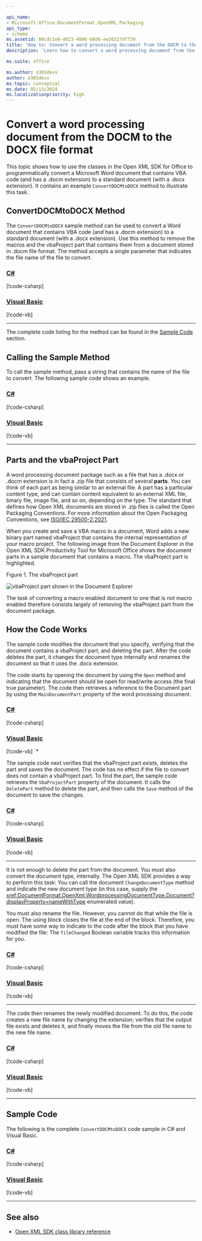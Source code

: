 ```yaml
---

api_name:
- Microsoft.Office.DocumentFormat.OpenXML.Packaging
api_type:
- schema
ms.assetid: 80cdc1e8-d023-4886-b8d6-ee26327df739
title: 'How to: Convert a word processing document from the DOCM to the DOCX file format'
description: 'Learn how to convert a word processing document from the DOCM to the DOCX file format using the Open XML SDK.'

ms.suite: office

ms.author: o365devx
author: o365devx
ms.topic: conceptual
ms.date: 05/13/2024
ms.localizationpriority: high
---
```


# Convert a word processing document from the DOCM to the DOCX file format

This topic shows how to use the classes in the Open XML SDK for
Office to programmatically convert a Microsoft Word document that contains VBA code (and has a .docm extension) to
a standard document (with a .docx extension). It contains an example
`ConvertDOCMtoDOCX` method to illustrate this task.



## ConvertDOCMtoDOCX Method

The `ConvertDOCMtoDOCX` sample method can be used to convert a Word document that contains VBA code (and has a .docm
extension) to a standard document (with a .docx extension). Use this
method to remove the macros and the vbaProject part that contains them
from a document stored in .docm file format. The method accepts a single
parameter that indicates the file name of the file to convert.

### [C#](#tab/cs-0)
[!code-csharp[](../../samples/word/convert_from_the_docm_to_the_docx_file_format/cs/Program.cs#snippet1)]
### [Visual Basic](#tab/vb-0)
[!code-vb[](../../samples/word/convert_from_the_docm_to_the_docx_file_format/vb/Program.vb#snippet1)]
***


The complete code listing for the method can be found in the [Sample Code](#sample-code) section.

## Calling the Sample Method

To call the sample method, pass a string that contains the name of the
file to convert. The following sample code shows an example.

### [C#](#tab/cs-1)
[!code-csharp[](../../samples/word/convert_from_the_docm_to_the_docx_file_format/cs/Program.cs#snippet2)]
### [Visual Basic](#tab/vb-1)
[!code-vb[](../../samples/word/convert_from_the_docm_to_the_docx_file_format/vb/Program.vb#snippet2)]
***


## Parts and the vbaProject Part

A word processing document package such as a file that has a .docx or
.docm extension is in fact a .zip file that consists of several **parts**. You can think of each part as being similar
to an external file. A part has a particular content type, and can
contain content equivalent to an external XML file, binary file, image
file, and so on, depending on the type. The standard that defines how
Open XML documents are stored in .zip files is called the Open Packaging
Conventions. For more information about the Open Packaging Conventions,
see [ISO/IEC 29500-2:2021](https://www.iso.org/standard/77818.html).

When you create and save a VBA macro in a document, Word adds a new
binary part named vbaProject that contains the internal representation
of your macro project. The following image from the Document Explorer in
the Open XML SDK Productivity Tool for Microsoft Office shows the
document parts in a sample document that contains a macro. The
vbaProject part is highlighted.

Figure 1. The vbaProject part
  
 ![vbaProject part shown in the Document Explorer](../media/OpenXMLCon_HowToConvertDOCMtoDOCX_Fig1.gif)

The task of converting a macro enabled document to one that is not macro
enabled therefore consists largely of removing the vbaProject part from
the document package.

## How the Code Works

The sample code modifies the document that you specify, verifying that
the document contains a vbaProject part, and deleting the part. After
the code deletes the part, it changes the document type internally and
renames the document so that it uses the .docx extension.

The code starts by opening the document by using the `Open` method and indicating that the document should be open for read/write access (the final true parameter). The code then retrieves a reference to the Document part by using the `MainDocumentPart` property of the word  processing document.

### [C#](#tab/cs-2)
[!code-csharp[](../../samples/word/convert_from_the_docm_to_the_docx_file_format/cs/Program.cs#snippet3)]
### [Visual Basic](#tab/vb-2)
[!code-vb[](../../samples/word/convert_from_the_docm_to_the_docx_file_format/vb/Program.vb#snippet3)]
`*


The sample code next verifies that the vbaProject part exists, deletes the part and saves the document. The code has no effect if the file to convert does not contain a vbaProject part. To find the part, the sample code retrieves the `VbaProjectPart` property of the document. It calls the `DeletePart` method to delete the part, and then calls the `Save` method of the document to save the changes.

### [C#](#tab/cs-3)
[!code-csharp[](../../samples/word/convert_from_the_docm_to_the_docx_file_format/cs/Program.cs#snippet4)]
### [Visual Basic](#tab/vb-3)
[!code-vb[](../../samples/word/convert_from_the_docm_to_the_docx_file_format/vb/Program.vb#snippet4)]
***


It is not enough to delete the part from the document. You must also convert the document type, internally. The Open XML SDK provides a way to perform this task: You can call the document `ChangeDocumentType` method and indicate the new document type (in this case, supply the <xref:DocumentFormat.OpenXml.WordprocessingDocumentType.Document?displayProperty=nameWithType> enumerated value).

You must also rename the file. However, you cannot do that while the file is open. The using block closes the file at the end of the block. Therefore, you must have some way to indicate to the code after the block that you have modified the file: The `fileChanged` Boolean variable tracks this information for you.

### [C#](#tab/cs-4)
[!code-csharp[](../../samples/word/convert_from_the_docm_to_the_docx_file_format/cs/Program.cs#snippet4)]
### [Visual Basic](#tab/vb-4)
[!code-vb[](../../samples/word/convert_from_the_docm_to_the_docx_file_format/vb/Program.vb#snippet4)]
***


The code then renames the newly modified document. To do this, the code
creates a new file name by changing the extension; verifies that the
output file exists and deletes it, and finally moves the file from the
old file name to the new file name.

### [C#](#tab/cs-5)
[!code-csharp[](../../samples/word/convert_from_the_docm_to_the_docx_file_format/cs/Program.cs#snippet6)]
### [Visual Basic](#tab/vb-5)
[!code-vb[](../../samples/word/convert_from_the_docm_to_the_docx_file_format/vb/Program.vb#snippet6)]
***


## Sample Code

The following is the complete `ConvertDOCMtoDOCX` code sample in C\# and Visual
Basic.

### [C#](#tab/cs)
[!code-csharp[](../../samples/word/convert_from_the_docm_to_the_docx_file_format/cs/Program.cs#snippet0)]

### [Visual Basic](#tab/vb)
[!code-vb[](../../samples/word/convert_from_the_docm_to_the_docx_file_format/vb/Program.vb#snippet0)]
***

## See also

- [Open XML SDK class library reference](/office/open-xml/open-xml-sdk)
